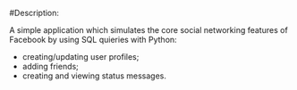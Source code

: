 #Description:

A simple application which simulates the core social networking features of Facebook by using SQL quieries with Python:
 - creating/updating user profiles;
 - adding friends;
 - creating and viewing status messages.
